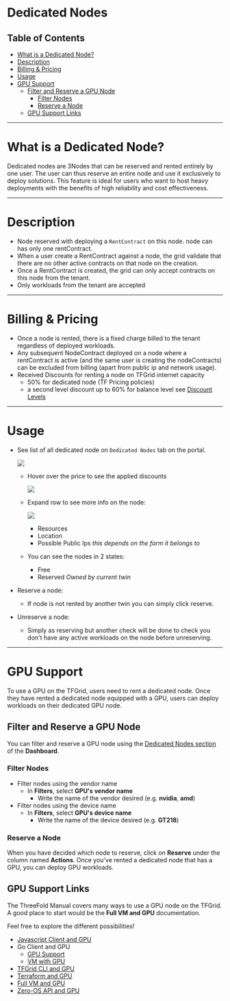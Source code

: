 <h1> Dedicated Nodes </h1>

<h2> Table of Contents </h2>

- [What is a Dedicated Node?](#what-is-a-dedicated-node)
- [Description](#description)
- [Billing \& Pricing](#billing--pricing)
- [Usage](#usage)
- [GPU Support](#gpu-support)
  - [Filter and Reserve a GPU Node](#filter-and-reserve-a-gpu-node)
    - [Filter Nodes](#filter-nodes)
    - [Reserve a Node](#reserve-a-node)
  - [GPU Support Links](#gpu-support-links)

***

# What is a Dedicated Node?

Dedicated nodes are 3Nodes that can be reserved and rented entirely by one user. The user can thus reserve an entire node and use it exclusively to deploy solutions. This feature is ideal for users who want to host heavy deployments with the benefits of high reliability and cost effectiveness.

***

# Description

- Node reserved with deploying a `RentContract` on this node. node can has only one rentContract.
- When a user create a RentContract against a node, the grid validate that there are no other active contracts on that node on the creation.
- Once a RentContract is created, the grid can only accept contracts on this node from the tenant.
- Only workloads from the tenant are accepted

***

# Billing & Pricing

- Once a node is rented, there is a fixed charge billed to the tenant regardless of deployed workloads.
- Any subsequent NodeContract deployed on a node where a rentContract is active (and the same user is creating the nodeContracts) can be excluded from billing (apart from public ip and network usage).
- Received Discounts for renting a node on TFGrid internet capacity
  - 50% for dedicated node (TF Pricing policies)
  - a second level discount up to 60% for balance level see [Discount Levels](../../cloud/cloudunits_pricing.md#staking-discount)

***

# Usage

- See list of all dedicated node on `Dedicated Nodes` tab on the portal.

    ![ ](./img/dashboard_dedicated_nodes.png)

  - Hover over the price to see the applied discounts

    ![](./img/dashboard_dedicated_nodes_discounts.png)

  - Expand row to see more info on the node:
  
    ![ ](./img/dashboard_dedicated_nodes_details.png)
    - Resources
    - Location
    - Possible Public Ips *this depends on the farm it belongs to*

  - You can see the nodes in 2 states:
    - Free
    - Reserved *Owned by current twin*
- Reserve a node:
  - If node is not rented by another twin you can simply click reserve.


- Unreserve a node:
  - Simply as reserving but another check will be done to check you don't have any active workloads on the node before unreserving.

***

# GPU Support

To use a GPU on the TFGrid, users need to rent a dedicated node. Once they have rented a dedicated node equipped with a GPU, users can deploy workloads on their dedicated GPU node.

## Filter and Reserve a GPU Node

You can filter and reserve a GPU node using the [Dedicated Nodes section](https://dashboard.grid.tf/portal/account-nodes) of the **Dashboard**.

### Filter Nodes

- Filter nodes using the vendor name
  - In **Filters**, select **GPU's vendor name**
    - Write the name of the vendor desired (e.g. **nvidia**, **amd**)
- Filter nodes using the device name
  - In **Filters**, select **GPU's device name**
    - Write the name of the device desired (e.g. **GT218**)

### Reserve a Node

When you have decided which node to reserve, click on **Reserve** under the column named **Actions**. Once you've rented a dedicated node that has a GPU, you can deploy GPU workloads.

## GPU Support Links

The ThreeFold Manual covers many ways to use a GPU node on the TFGrid. A good place to start would be the **Full VM and GPU** documentation.

Feel free to explore the different possibilities!

- [Javascript Client and GPU](../../javascript/grid3_javascript_gpu_support.md)
- Go Client and GPU
  - [GPU Support](../../go/grid3_go_gpu_support.md)
  - [VM with GPU](../../go/grid3_go_vm_with_gpu.md)
- [TFGrid CLI and GPU](../../tfgridcmd/grid3_cli_vm.md#deploy-a-vm-with-gpu)
- [Terraform and GPU](../../terraform/terraform_gpu_support.md)
- [Full VM and GPU](../../dashboard/solutions/fullVm.md)
- [Zero-OS API and GPU](../../internals/zos/manual/api.md#gpus)

